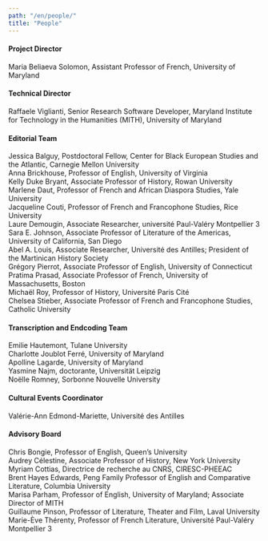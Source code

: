 ```yaml
---
path: "/en/people/"
title: "People"
---
```

#### Project Director
Maria Beliaeva Solomon, Assistant Professor of French, University of Maryland

#### Technical Director
Raffaele Viglianti, Senior Research Software Developer, Maryland Institute for Technology in the Humanities (MITH), University of Maryland

#### Editorial Team
Jessica Balguy, Postdoctoral Fellow, Center for Black European Studies and the Atlantic, Carnegie Mellon University  
Anna Brickhouse, Professor of English, University of Virginia  
Kelly Duke Bryant, Associate Professor of History, Rowan University  
Marlene Daut, Professor of French and African Diaspora Studies, Yale University  
Jacqueline Couti, Professor of French and Francophone Studies, Rice University  
Laure Demougin, Associate Researcher, université Paul-Valéry Montpellier 3  
Sara E. Johnson, Associate Professor of Literature of the Americas, University of California, San Diego  
Abel A. Louis, Associate Researcher, Université des Antilles; President of the Martinican History Society   
Grégory Pierrot, Associate Professor of English, University of Connecticut  
Pratima Prasad, Associate Professor of French, University of Massachusetts, Boston  
Michaël Roy, Professor of History, Université Paris Cité    
Chelsea Stieber, Associate Professor of French and Francophone Studies, Catholic University

#### Transcription and Endcoding Team
Emilie Hautemont, Tulane University  
Charlotte Joublot Ferré, University of Maryland  
Apolline Lagarde, University of Maryland  
Yasmine Najm, doctorante, Universität Leipzig  
Noëlle Romney, Sorbonne Nouvelle University  

#### Cultural Events Coordinator
Valérie-Ann Edmond-Mariette, Université des Antilles  

#### Advisory Board
Chris Bongie, Professor of English, Queen’s University  
Audrey Célestine, Associate Professor of History, New York University   
Myriam Cottias, Directrice de recherche au CNRS, CIRESC-PHEEAC     
Brent Hayes Edwards, Peng Family Professor of English and Comparative Literature, Columbia University  
Marisa Parham, Professor of English, University of Maryland; Associate Director of MITH  
Guillaume Pinson, Professor of Literature, Theater and Film, Laval University  
Marie-Ève Thérenty, Professor of French Literature, Université Paul-Valéry Montpellier 3  